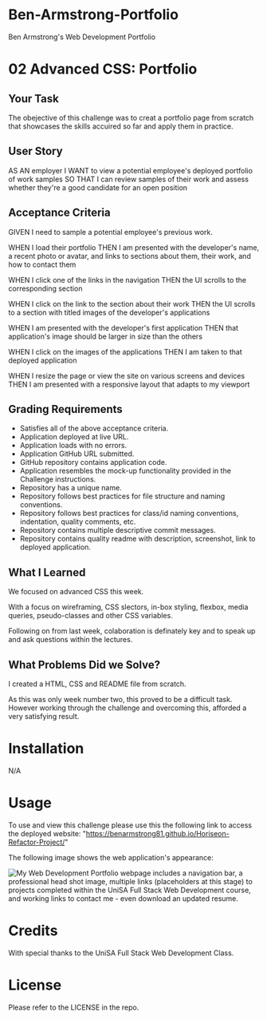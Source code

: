 # Ben-Armstrong-Portfolio
Ben Armstrong's Web Development Portfolio
# 02 Advanced CSS: Portfolio

## Your Task

The obejective of this challenge was to creat a portfolio page from scratch that showcases the skills accuired so far and apply them in practice.

## User Story
AS AN employer
I WANT to view a potential employee's deployed portfolio of work samples
SO THAT I can review samples of their work and assess whether they're a good candidate for an open position


## Acceptance Criteria
GIVEN I need to sample a potential employee's previous work.

WHEN I load their portfolio
THEN I am presented with the developer's name, a recent photo or avatar, and links to sections about them, their work, and how to contact them

WHEN I click one of the links in the navigation
THEN the UI scrolls to the corresponding section

WHEN I click on the link to the section about their work
THEN the UI scrolls to a section with titled images of the developer's applications

WHEN I am presented with the developer's first application
THEN that application's image should be larger in size than the others

WHEN I click on the images of the applications
THEN I am taken to that deployed application

WHEN I resize the page or view the site on various screens and devices
THEN I am presented with a responsive layout that adapts to my viewport

## Grading Requirements
* Satisfies all of the above acceptance criteria.
* Application deployed at live URL.
* Application loads with no errors.
* Application GitHub URL submitted.
* GitHub repository contains application code.
* Application resembles the mock-up functionality provided in the Challenge instructions.
* Repository has a unique name.
* Repository follows best practices for file structure and naming conventions.
* Repository follows best practices for class/id naming conventions, indentation, quality comments, etc.
* Repository contains multiple descriptive commit messages.
* Repository contains quality readme with description, screenshot, link to deployed application.

## What I Learned
  We focused on advanced CSS this week.
  
  With a focus on wireframing, CSS slectors, in-box styling, flexbox, media queries, pseudo-classes and other CSS variables. 

  Following on from last week, colaboration is definately key and to speak up and ask questions within the lectures.

  ## What Problems Did we Solve?
  I created a HTML, CSS and README file from scratch. 
  
  As this was only week number two, this proved to be a difficult task. However working through the challenge and overcoming this, afforded a very satisfying result.

# Installation

N/A

# Usage
To use and view this challenge please use this the following link to access the deployed website: "https://benarmstrong81.github.io/Horiseon-Refactor-Project/" 

The following image shows the web application's appearance:

![My Web Development Portfolio webpage includes a navigation bar, a professional head shot image, multiple links (placeholders at this stage) to projects completed within the UniSA Full Stack Web Development course, and working links to contact me - even download an updated resume.](./Assets/images/Armstrong%2C%20Ben%20-%20Horiseon-Refactor-Project.png)

# Credits
With special thanks to the UniSA Full Stack Web Development Class.

# License

Please refer to the LICENSE in the repo.
